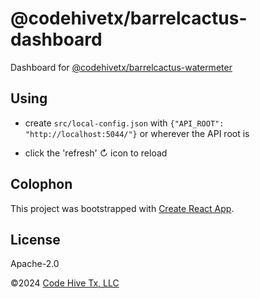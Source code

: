 # @codehivetx/barrelcactus-dashboard

Dashboard for [@codehivetx/barrelcactus-watermeter](https://github.com/codehivetx/barrelcactus-watermeter)


## Using

- create `src/local-config.json` with `{"API_ROOT": "http://localhost:5044/"}` or wherever the API root is

- click the 'refresh' ↻ icon to reload

## Colophon

This project was bootstrapped with [Create React App](https://github.com/facebook/create-react-app).

## License

Apache-2.0

©2024 [Code Hive Tx, LLC](https://codehivetx.us)
